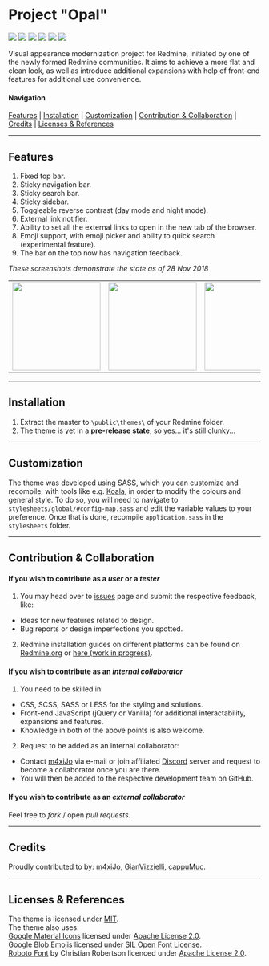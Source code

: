 # Project "Opal"
[![](https://img.shields.io/travis/redmine-cp/project-opal/master.svg?style=flat-square&logo=travis&label=Travis%20CI%20build)](https://travis-ci.org/Maximus225/Project-Opal/builds/)
[![](https://img.shields.io/github/issues-raw/redmine-cp/project-opal.svg?style=flat-square&label=Issues%20open&colorB=28a745)](https://github.com/redmine-cp/project-opal/issues)
[![](https://img.shields.io/github/release/redmine-cp/project-opal.svg?style=flat-square&label=Latest%20stable)](https://github.com/redmine-cp/project-opal/releases)
[![](https://img.shields.io/github/release-pre/redmine-cp/project-opal.svg?style=flat-square&label=Latest%20pre)](https://github.com/redmine-cp/project-opal/releases)
[![](https://img.shields.io/github/tag/redmine-cp/project-opal.svg?style=flat-square&label=Latest%20tag)](https://github.com/redmine-cp/project-opal/tags)
[![](https://img.shields.io/discord/467920054797860865.svg?style=flat-square&logo=discord&label=Discord%20chat&colorB=7289da)](https://discord.gg/Jm6rej7)

Visual appearance modernization project for Redmine, initiated by one of the newly formed Redmine communities. It aims to achieve a more flat and clean look, as well as introduce additional expansions with help of front-end features for additional use convenience.
#### Navigation
[Features](#features) |
[Installation](#installation) |
[Customization](#customization) |
[Contribution & Collaboration](#contribution--collaboration) |
[Credits](#credits) |
[Licenses & References](#licenses--references)
___
## Features
1. Fixed top bar.
2. Sticky navigation bar.
3. Sticky search bar.
4. Sticky sidebar.
5. Toggleable reverse contrast (day mode and night mode).
6. External link notifier.
7. Ability to set all the external links to open in the new tab of the browser.
8. Emoji support, with emoji picker and ability to quick search (experimental feature).
9. The bar on the top now has navigation feedback.

*These screenshots demonstrate the state as of 28 Nov 2018*
<table cellspacing="0" border="0">
  <td><img width="176" src="https://screenshotscdn.firefoxusercontent.com/images/63d0c927-f7c6-44f5-acd5-5b96ea1748be.png"></td>
  <td><img width="176" src="https://screenshotscdn.firefoxusercontent.com/images/1b2d4b50-6959-44ce-b3cd-5ae197c157e7.png"></td>
  <td><img width="176" src="https://screenshotscdn.firefoxusercontent.com/images/2e4f19a0-0600-466b-adf3-9d36d03df00c.png"></td>
  <td><img width="176" src="https://screenshotscdn.firefoxusercontent.com/images/a031e480-90bf-4f51-97fd-18ffa44ebc8b.png"></td>
  <td><img width="176" src="https://screenshotscdn.firefoxusercontent.com/images/458f9e49-3377-457e-8550-2378b4bf3f75.png"></td>
</table>

___
## Installation
1. Extract the master to `\public\themes\` of your Redmine folder.  
2. The theme is yet in a **pre-release state**, so yes... it's still clunky...
___
## Customization
The theme was developed using SASS, which you can customize and recompile, with tools like e.g. [Koala](http://koala-app.com/), in order to modify the colours and general style.
To do so, you will need to navigate to `stylesheets/global/#config-map.sass` and edit the variable values to your preference. Once that is done, recompile `application.sass` in the `stylesheets` folder.
___
## Contribution & Collaboration
#### If you wish to contribute as a *user* or a *tester*
1. You may head over to [issues](https://github.com/redmine-cp/project-opal/issues) page and submit the respective feedback, like:
  * Ideas for new features related to design.
  * Bug reports or design imperfections you spotted.
2. Redmine installation guides on different platforms can be found on [Redmine.org](https://www.redmine.org/projects/redmine/wiki/HowTos) or [here (work in progress)](https://gist.github.com/m4xiJo/d624ac456048c6f6f5b479c850239fdd).

#### If you wish to contribute as an *internal collaborator*
1. You need to be skilled in:
  * CSS, SCSS, SASS or LESS for the styling and solutions.
  * Front-end JavaScript (jQuery or Vanilla) for additional interactability, expansions and features.
  * Knowledge in both of the above points is also welcome.
2. Request to be added as an internal collaborator:
  * Contact [m4xiJo](https://github.com/m4xiJo/) via e-mail or join affiliated [Discord](https://discord.me/redmine) server and request to become a collaborator once you are there.
  * You will then be added to the respective development team on GitHub.

#### If you wish to contribute as an *external collaborator*
Feel free to *fork* / open *pull requests*.
___
## Credits
Proudly contributed to by: [m4xiJo](https://github.com/m4xiJo/), [GianVizzielli](https://github.com/GianVizzielli), [cappuMuc](https://github.com/cappuMUC).
___
## Licenses & References
The theme is licensed under [MIT](/README.md).  
The theme also uses:  
[Google Material Icons](https://github.com/google/material-design-icons/tree/master/iconfont) licensed under [Apache License 2.0](http://www.apache.org/licenses/LICENSE-2.0.txt).  
[Google Blob Emojis](https://github.com/googlei18n/noto-emoji) licensed under [SIL Open Font License](https://github.com/googlei18n/noto-emoji/blob/master/fonts/LICENSE).  
[Roboto Font](https://fonts.google.com/specimen/Roboto) by Christian Robertson licenced under [Apache License 2.0](http://www.apache.org/licenses/LICENSE-2.0.txt).  
